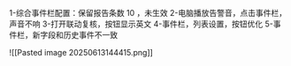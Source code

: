 1-综合事件栏配置：保留报告条数 10 ，未生效
2-电脑播放告警音，点击事件栏，声音不响
3-打开联动复核，按钮显示英文
4-事件栏，列表设置，按钮优化
5-事件栏，新字段和历史事件不一致




![[Pasted image 20250613144415.png]]